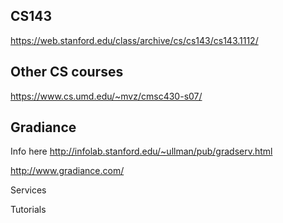 ## CS143

https://web.stanford.edu/class/archive/cs/cs143/cs143.1112/

## Other CS courses

https://www.cs.umd.edu/~mvz/cmsc430-s07/


## Gradiance

Info here http://infolab.stanford.edu/~ullman/pub/gradserv.html

http://www.gradiance.com/

Services

Tutorials
